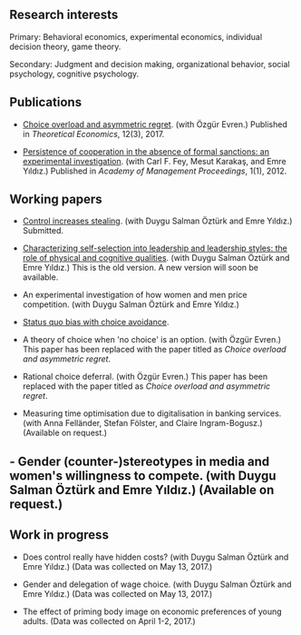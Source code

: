 ## Research interests

Primary: Behavioral economics, experimental economics, individual decision theory, game theory.

Secondary: Judgment and decision making, organizational behavior, social psychology, cognitive psychology.

## Publications

- [Choice overload and asymmetric regret](https://econtheory.org/ojs/index.php/te/article/viewFile/20171029/18835/554). (with Özgür Evren.) Published in _Theoretical Economics_, 12(3), 2017.

- [Persistence of cooperation in the absence of formal sanctions: an experimental investigation](https://goo.gl/ZqqCdp). (with Carl F. Fey, Mesut Karakaş, and Emre Yıldız.) Published in _Academy of Management Proceedings_, 1(1), 2012.

## Working papers

- [Control increases stealing](https://goo.gl/Ng1RvZ). (with Duygu Salman Öztürk and Emre Yıldız.) Submitted.

- [Characterizing self-selection into leadership and leadership styles: the role of physical and cognitive qualities](https://goo.gl/yZTXQ5). (with Duygu Salman Öztürk and Emre Yıldız.) This is the old version. A new version will soon be available.

- An experimental investigation of how women and men price competition. (with Duygu Salman Öztürk and Emre Yıldız.)  

- [Status quo bias with choice avoidance](https://goo.gl/AfWKVD).

- A theory of choice when 'no choice' is an option. (with Özgür Evren.) This paper has been replaced with the paper titled as _Choice overload and asymmetric regret_.

- Rational choice deferral. (with Özgür Evren.) This paper has been replaced with the paper titled as _Choice overload and asymmetric regret_.

- Measuring time optimisation due to digitalisation in banking services. (with Anna Felländer, Stefan Fölster, and Claire Ingram-Bogusz.) (Available on request.)

## - Gender (counter-)stereotypes in media and women's willingness to compete. (with Duygu Salman Öztürk and Emre Yıldız.) (Available on request.)

## Work in progress

- Does control really have hidden costs? (with Duygu Salman Öztürk and Emre Yıldız.) (Data was collected on May 13, 2017.)

- Gender and delegation of wage choice. (with Duygu Salman Öztürk and Emre Yıldız.) (Data was collected on May 13, 2017.)

- The effect of priming body image on economic preferences of young adults. (Data was collected on April 1-2, 2017.)
